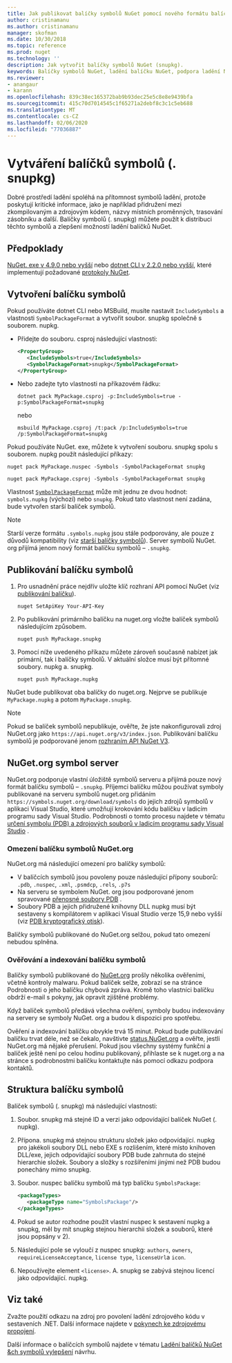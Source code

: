 ```yaml
---
title: Jak publikovat balíčky symbolů NuGet pomocí nového formátu balíčku symbolů '. snupkg ' | Microsoft Docs
author: cristinamanu
ms.author: cristinamanu
manager: skofman
ms.date: 10/30/2018
ms.topic: reference
ms.prod: nuget
ms.technology: ''
description: Jak vytvořit balíčky symbolů NuGet (snupkg).
keywords: Balíčky symbolů NuGet, ladění balíčku NuGet, podpora ladění NuGet, symboly balíčků, konvence balíčků symbolů
ms.reviewer:
- anangaur
- karann
ms.openlocfilehash: 839c38ec165372bab9b93dec25e5c8e8e9439bfa
ms.sourcegitcommit: 415c70d7014545c1f65271a2debf8c3c1c5eb688
ms.translationtype: MT
ms.contentlocale: cs-CZ
ms.lasthandoff: 02/06/2020
ms.locfileid: "77036887"
---
```

# <a name="creating-symbol-packages-snupkg"></a>Vytváření balíčků symbolů (. snupkg)

Dobré prostředí ladění spoléhá na přítomnost symbolů ladění, protože poskytují kritické informace, jako je například přidružení mezi zkompilovaným a zdrojovým kódem, názvy místních proměnných, trasování zásobníku a další. Balíčky symbolů (. snupkg) můžete použít k distribuci těchto symbolů a zlepšení možností ladění balíčků NuGet.

## <a name="prerequisites"></a>Předpoklady

[NuGet. exe v 4.9.0 nebo vyšší](https://www.nuget.org/downloads) nebo [dotnet CLI v 2.2.0 nebo vyšší](https://www.microsoft.com/net/download/dotnet-core/2.2), které implementují požadované [protokoly NuGet](../api/nuget-protocols.md).

## <a name="creating-a-symbol-package"></a>Vytvoření balíčku symbolů

Pokud používáte dotnet CLI nebo MSBuild, musíte nastavit `IncludeSymbols` a vlastnosti `SymbolPackageFormat` a vytvořit soubor. snupkg společně s souborem. nupkg.

* Přidejte do souboru. csproj následující vlastnosti:

   ```xml
   <PropertyGroup>
      <IncludeSymbols>true</IncludeSymbols>
      <SymbolPackageFormat>snupkg</SymbolPackageFormat>
   </PropertyGroup>
   ```

* Nebo zadejte tyto vlastnosti na příkazovém řádku:

     ```dotnetcli
     dotnet pack MyPackage.csproj -p:IncludeSymbols=true -p:SymbolPackageFormat=snupkg
     ```

  nebo

  ```cli
  msbuild MyPackage.csproj /t:pack /p:IncludeSymbols=true /p:SymbolPackageFormat=snupkg
  ```

Pokud používáte NuGet. exe, můžete k vytvoření souboru. snupkg spolu s souborem. nupkg použít následující příkazy:

```cli
nuget pack MyPackage.nuspec -Symbols -SymbolPackageFormat snupkg

nuget pack MyPackage.csproj -Symbols -SymbolPackageFormat snupkg
```

Vlastnost [`SymbolPackageFormat`](/dotnet/core/tools/csproj#symbolpackageformat) může mít jednu ze dvou hodnot: `symbols.nupkg` (výchozí) nebo `snupkg`. Pokud tato vlastnost není zadána, bude vytvořen starší balíček symbolů.

> [!Note]
> Starší verze formátu `.symbols.nupkg` jsou stále podporovány, ale pouze z důvodů kompatibility (viz [starší balíčky symbolů](Symbol-Packages.md)). Server symbolů NuGet. org přijímá jenom nový formát balíčku symbolů – `.snupkg`.

## <a name="publishing-a-symbol-package"></a>Publikování balíčku symbolů

1. Pro usnadnění práce nejdřív uložte klíč rozhraní API pomocí NuGet (viz [publikování balíčku](../nuget-org/publish-a-package.md)).

    ```cli
    nuget SetApiKey Your-API-Key
    ```

1. Po publikování primárního balíčku na nuget.org vložte balíček symbolů následujícím způsobem.

    ```cli
    nuget push MyPackage.snupkg
    ```

1. Pomocí níže uvedeného příkazu můžete zároveň současně nabízet jak primární, tak i balíčky symbolů. V aktuální složce musí být přítomné soubory. nupkg a. snupkg.

    ```cli
    nuget push MyPackage.nupkg
    ```

NuGet bude publikovat oba balíčky do nuget.org. Nejprve se publikuje `MyPackage.nupkg` a potom `MyPackage.snupkg`.

> [!Note]
> Pokud se balíček symbolů nepublikuje, ověřte, že jste nakonfigurovali zdroj NuGet.org jako `https://api.nuget.org/v3/index.json`. Publikování balíčku symbolů je podporované jenom [rozhraním API NuGet V3](../api/overview.md#versioning).

## <a name="nugetorg-symbol-server"></a>NuGet.org symbol server

NuGet.org podporuje vlastní úložiště symbolů serveru a přijímá pouze nový formát balíčku symbolů – `.snupkg`. Příjemci balíčku můžou používat symboly publikované na serveru symbolů nuget.org přidáním `https://symbols.nuget.org/download/symbols` do jejich zdrojů symbolů v aplikaci Visual Studio, které umožňují krokování kódu balíčku v ladicím programu sady Visual Studio. Podrobnosti o tomto procesu najdete v tématu [určení symbolu (PDB) a zdrojových souborů v ladicím programu sady Visual Studio](/visualstudio/debugger/specify-symbol-dot-pdb-and-source-files-in-the-visual-studio-debugger) .

### <a name="nugetorg-symbol-package-constraints"></a>Omezení balíčku symbolů NuGet.org

NuGet.org má následující omezení pro balíčky symbolů:

- V balíčcích symbolů jsou povoleny pouze následující přípony souborů: `.pdb`, `.nuspec`, `.xml`, `.psmdcp`, `.rels`, `.p7s`
- Na serveru se symbolem NuGet. org jsou podporované jenom spravované [přenosné soubory PDB](https://github.com/dotnet/corefx/blob/master/src/System.Reflection.Metadata/specs/PortablePdb-Metadata.md) .
- Soubory PDB a jejich přidružené knihovny DLL nupkg musí být sestaveny s kompilátorem v aplikaci Visual Studio verze 15,9 nebo vyšší (viz [PDB kryptografický otisk](https://github.com/dotnet/roslyn/issues/24429)).

Balíčky symbolů publikované do NuGet.org selžou, pokud tato omezení nebudou splněna. 

### <a name="symbol-package-validation-and-indexing"></a>Ověřování a indexování balíčku symbolů

Balíčky symbolů publikované do [NuGet.org](https://www.nuget.org/) prošly několika ověřeními, včetně kontroly malwaru. Pokud balíček selže, zobrazí se na stránce Podrobnosti o jeho balíčku chybová zpráva. Kromě toho vlastníci balíčku obdrží e-mail s pokyny, jak opravit zjištěné problémy.

Když balíček symbolů předává všechna ověření, symboly budou indexovány na servery se symboly NuGet. org a budou k dispozici pro spotřebu.

Ověření a indexování balíčku obvykle trvá 15 minut. Pokud bude publikování balíčku trvat déle, než se čekalo, navštivte [status.NuGet.org](https://status.nuget.org/) a ověřte, jestli NuGet.org má nějaké přerušení. Pokud jsou všechny systémy funkční a balíček ještě není po celou hodinu publikovaný, přihlaste se k nuget.org a na stránce s podrobnostmi balíčku kontaktujte nás pomocí odkazu podpora kontaktů.

## <a name="symbol-package-structure"></a>Struktura balíčku symbolů

Balíček symbolů (. snupkg) má následující vlastnosti:

1) Soubor. snupkg má stejné ID a verzi jako odpovídající balíček NuGet (. nupkg).
2) Přípona. snupkg má stejnou strukturu složek jako odpovídající. nupkg pro jakékoli soubory DLL nebo EXE s rozlišením, které místo knihoven DLL/exe, jejich odpovídající soubory PDB bude zahrnuta do stejné hierarchie složek. Soubory a složky s rozšířeními jinými než PDB budou ponechány mimo snupkg.
3) Soubor. nuspec balíčku symbolů má typ balíčku `SymbolsPackage`:

   ```xml
   <packageTypes>
      <packageType name="SymbolsPackage"/>
   </packageTypes>
   ```

4) Pokud se autor rozhodne použít vlastní nuspec k sestavení nupkg a snupkg, měl by mít snupkg stejnou hierarchii složek a souborů, které jsou popsány v 2).
5) Následující pole se vyloučí z nuspec snupkg: ```authors```, ```owners```, ```requireLicenseAcceptance```, ```license type```, ```licenseUrl```a ```icon```.
6) Nepoužívejte element ```<license>```. A. snupkg se zabývá stejnou licencí jako odpovídající. nupkg.

## <a name="see-also"></a>Viz také

Zvažte použití odkazu na zdroj pro povolení ladění zdrojového kódu v sestaveních .NET. Další informace najdete v [pokynech ke zdrojovému propojení](/dotnet/standard/library-guidance/sourcelink).

Další informace o balíčcích symbolů najdete v tématu [Ladění balíčků NuGet &ch symbolů vylepšení](https://github.com/NuGet/Home/wiki/NuGet-Package-Debugging-&-Symbols-Improvements) návrhu.
